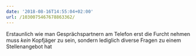 ```yaml
---
date: '2018-08-16T14:55:04+02:00'
url: /1030075467678863362/
---
```

Erstaunlich wie man Gesprächspartnern am Telefon erst die Furcht nehmen muss _kein_ Kopfjäger zu sein, sondern lediglich diverse Fragen zu einem Stellenangebot hat
